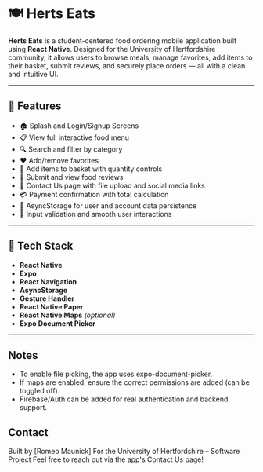 # 🍽️ Herts Eats

**Herts Eats** is a student-centered food ordering mobile application built using **React Native**. Designed for the University of Hertfordshire community, it allows users to browse meals, manage favorites, add items to their basket, submit reviews, and securely place orders — all with a clean and intuitive UI.

---

## 🚀 Features

- 🏠 Splash and Login/Signup Screens  
- 📋 View full interactive food menu  
- 🔍 Search and filter by category  
- ❤️ Add/remove favorites  
- 🛒 Add items to basket with quantity controls  
- 💬 Submit and view food reviews  
- 🧾 Contact Us page with file upload and social media links  
- 💳 Payment confirmation with total calculation  
- 🧠 AsyncStorage for user and account data persistence  
- 🔐 Input validation and smooth user interactions

---

## 📱 Tech Stack

- **React Native**
- **Expo**
- **React Navigation**
- **AsyncStorage**
- **Gesture Handler**
- **React Native Paper**
- **React Native Maps** *(optional)*
- **Expo Document Picker**

---

## Notes
- To enable file picking, the app uses expo-document-picker.
- If maps are enabled, ensure the correct permissions are added (can be toggled off).
- Firebase/Auth can be added for real authentication and backend support.

## Contact
Built by [Romeo Maunick]
For the University of Hertfordshire – Software Project
Feel free to reach out via the app's Contact Us page!
